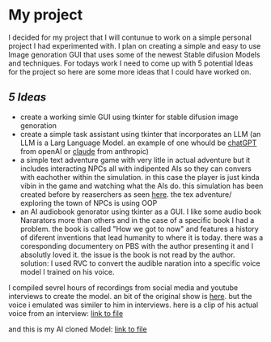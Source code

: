 # My project #
I decided for my project that I will contunue to work on a simple personal project I had experimented with. I plan on creating a simple and easy to use Image genoration GUI that uses some of the newest Stable difusion Models and techniques. For todays work I need to come up with 5 potential Ideas for the project so here are some more ideas that I could have worked on.

## ___5 Ideas___ ##
- create a working simle GUI using tkinter for stable difusion image genoration
- create a simple task assistant using tkinter that incorporates an LLM (an LLM is a Larg Language Model. an example of one whould be [chatGPT](https://openai.com) from openAI or [claude](https://www.anthropic.com/index/introducing-claude) from anthropic)
- a simple text adventure game with very litle in actual adventure but it includes interacting NPCs all with indipented AIs so they can convers with eachother within the simulation. in this case the player is just kinda vibin in the game and watching what the AIs do. this simulation has been created before by reaserchers as seen [here](https://arxiv.org/pdf/2304.03442.pdf). the tex adventure/ exploring the town of NPCs is using OOP
- an AI audiobook genorator using tkinter as a GUI. I like some audio book Nararators more than others and in the case of a specific book I had a problem. the book is called "How we got to now" and features a history of diferent inventions that lead humanity to where it is today. there was a coresponding documentery on PBS with the author presenting it and I absolutly loved it. the issue is the book is not read by the author. solution: I used RVC to convert the audible naration into a specific voice model I trained on his voice.

I compiled sevrel hours of recordings from social media and youtube interviews to create the model. an bit of the original show is [here](https://youtu.be/x8OdvHe-fRg?t=7). but the voice i emulated was similer to him in interviews. here is a clip of his actual voice from an interview: [link to file](https://github.com/FantasticMrCat42/2023-2024/blob/main/1st%20Quarter/Project%20Overview/RVC_Steven_Johnson.wav)

and this is my AI cloned Model:
[link to file](https://github.com/FantasticMrCat42/2023-2024/blob/main/1st%20Quarter/Project%20Overview/RVC_Steven_Johnson.wav)
